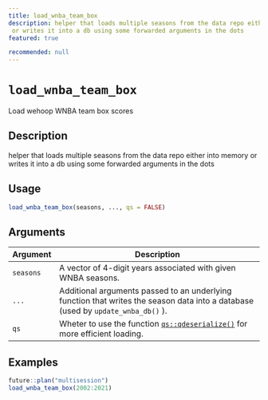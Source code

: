 ```yaml
---
title: load_wnba_team_box
description: helper that loads multiple seasons from the data repo either into memory
 or writes it into a db using some forwarded arguments in the dots
featured: true

recommended: null
---
```

# `load_wnba_team_box`

Load wehoop WNBA team box scores


## Description

helper that loads multiple seasons from the data repo either into memory
 or writes it into a db using some forwarded arguments in the dots


## Usage

```r
load_wnba_team_box(seasons, ..., qs = FALSE)
```


## Arguments

Argument      |Description
------------- |----------------
`seasons`     |     A vector of 4-digit years associated with given WNBA seasons.
`...`     |     Additional arguments passed to an underlying function that writes the season data into a database (used by `update_wnba_db()` ).
`qs`     |     Wheter to use the function [`qs::qdeserialize()`](#qs::qdeserialize()) for more efficient loading.


## Examples

```r
future::plan("multisession")
load_wnba_team_box(2002:2021)
```


